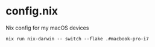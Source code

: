 # config.nix
Nix config for my macOS devices

```
nix run nix-darwin -- switch --flake .#macbook-pro-i7
```
